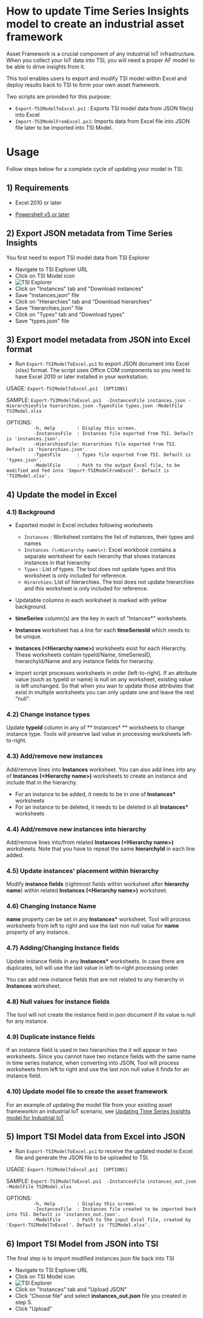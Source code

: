 # How to update Time Series Insights model to create an industrial asset framework

Asset Framework is a crucial component of any industrial IoT infrastructure. When you collect your IoT data into TSI, you will need a proper AF model to be able to drive insights from it.

This tool enables users to export and modify TSI model within Excel and deploy results back to TSI to form your own asset framework. 

Two scripts are provided for this purpose:

* `Export-TSIModelToExcel.ps1`  : Exports TSI model data from JSON file(s) into Excel
* `Import-TSIModelFromExcel.ps1`: Imports data from Excel file into JSON file later to be imported into TSI Model.

# Usage

Follow steps below for a complete cycle of updating your model in TSI.

## 1) Requirements

* Excel 2010 or later

* [Powershell v5 or later](https://docs.microsoft.com/en-us/powershell/scripting/install/installing-powershell?view=powershell-7.1)

## 2) Export JSON metadata from Time Series Insights

You first need to export TSI model data from TSI Explorer

* Navigate to TSI Explorer URL
* Click on TSI Model icon
* ![TSI Explorer](./images/tsiexplorer1.png)
* Click on "Instances" tab and "Download instances"
* Save "instances.json" file
* Click on "Hierarchies" tab and "Download hierarchies"
* Save "hierarchies.json" file
* Click on "Types" tab and "Download types"
* Save "types.json" file

## 3) Export model metadata from JSON into Excel format

* Run `Export-TSIModelToExcel.ps1` to export JSON document into Excel (xlsx) format. The script uses Office COM components so you need to have Excel 2010 or later installed in your workstation.

USAGE: `Export-TSIModelToExcel.ps1  [OPTIONS]`

SAMPLE: `Export-TSIModelToExcel.ps1  -InstancesFile instances.json -HierarchiesFile hierarchies.json -TypesFile types.json -ModelFile TSIModel.xlsx`

OPTIONS:<br />
`​          -h, Help        : Display this screen.`<br />
`​          -InstancesFile  : Instances file exported from TSI. Default is 'instances.json'.`<br />
`​          -HierarchiesFile: Hierarchies file exported from TSI. Default is 'hierarchies.json'.`<br />
`​          -TypesFile      : Types file exported from TSI. Default is 'types.json'.`<br />
`​          -ModelFile      : Path to the output Excel file, to be modified and fed into 'Import-TSIModelFromExcel'. Default is 'TSIModel.xlsx'.`<br />


## 4) Update the model in Excel

### 4.1) Background
- Exported model in Excel includes following worksheets
  - `Instances` : Worksheet contains the list of instances, their types and names
  - `Instances (\<Hierarchy name\>)`: Excel workbook contains a separate worksheet for each hierarchy that shows instances instances in that hierarchy
  - `Types`     : List of types. The tool does not update types and this worksheet is only included for reference.
  - `Hirarchies`: List of hierarchies. The tool does not update hierarchies and this worksheet is only included for reference.

- Updatable columns in each worksheet is marked with yellow background.
- **timeSeries** column(s) are the key in each of "Intances*" worksheets.
- **Instances** worksheet has a line for each **timeSeriesId** which needs to be unique.  
- **Instances  (\<Hierarchy name\>)** worksheets exist for each Hierarchy. These worksheets contain typeId/Name, timeSeriesID, hierarchyId/Name and any instance fields for hierarchy.
- Import script processes worksheets in order (left-to-right). If an attribute value (such as typeId or name) is null on any worksheet, existing value is left unchanged. So that when you wan to update those attributes that exist in multiple worksheets you can only update one and leave the rest "null".

### 4.2) Change instance types
Update **typeId** column in any of ** Instances* ** worksheets to change instance type. Tools will preserve last value in processing worksheets left-to-right. 

### 4.3) Add/remove new instances
Add/remove lines into **Instances** worksheet. You can also add lines into any of **Instances  (\<Hierarchy name\>)** worksheets to create an instance and include that in the hierarchy. 
* For an instance to be added, it needs to be in one of **Instances\*** worksheets
* For an instance to be deleted, it needs to be deleted in all **Instances\*** worksheets

### 4.4) Add/remove new instances into hierarchy
Add/remove lines into/from related **Instances  (\<Hierarchy name\>)** worksheets. Note that you have to repeat the same **hierarchyId** in each line added.

### 4.5) Update instances' placement within hierarchy
Modify **instance fields** (rightmost fields within worksheet after **hierarchy name**) within related **Instances  (\<Hierarchy name\>)** worksheet.

### 4.6) Changing Instance Name
**name** property can be set in any **Instances\*** worksheet. Tool will process worksheets from left to right and use the last non null value for **name** property of any instance.

### 4.7) Adding/Changing Instance fields
Update instance fields in any **Instances\*** worksheets. In case there are duplicates, toll will use the last value in left-to-right processing order.

You can add new instance fields that are not related to any hierarchy in **Instances** worksheet.

### 4.8) Null values for instance fields
The tool will not create the instance field in json document if its value is null for any instance.

### 4.9) Duplicate instance fields
If an instance field is used in two hierarchies the it will appear in two worksheets. Since you cannot have two instance fields with the same name in time series instance, when converting into JSON, Tool will process worksheets from left to right and use the last non null value it finds for an instance field.

### 4.10) Update model file to create the asset framework
For an example of updating the model file from your existing asset frameworkin an industrial IoT scenario, see [Updating Time Series Insights model for Industrial IoT](./iiot-mappings.md)

## 5) Import TSI Model data from Excel into JSON
* Run `Export-TSIModelToExcel.ps1` to receive the updated model in Excel file and generate the JSON file to be uploaded to TSI. 

USAGE: `Export-TSIModelToExcel.ps1  [OPTIONS]`

SAMPLE: `Export-TSIModelToExcel.ps1  -InstancesFile instances_out.json -ModelFile TSIModel.xlsx`

OPTIONS:<br />
`​          -h, Help        : Display this screen.`<br />
`​          -InstancesFile  : Instances file created to be imported back into TSI. Default is 'instances_out.json'.`<br />
`​          -ModelFile      : Path to the input Excel file, created by 'Export-TSIModelToExcel'. Default is 'TSIModel.xlsx'.`<br />

## 6) Import TSI Model from JSON into TSI
The final step is to import modified instances json file back into TSI 

* Navigate to TSI Explorer URL
* Click on TSI Model icon
* ![TSI Explorer](./images/tsiexplorer1.png)
* Click on "Instances" tab and "Upload JSON"
* Click "Choose file" and select **instances_out.json** file you created in step 5.
* Click "Upload"
